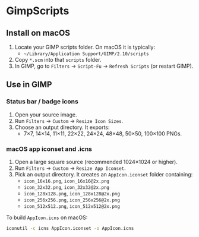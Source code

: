 # GimpScripts

## Install on macOS

1. Locate your GIMP scripts folder. On macOS it is typically:
   - `~/Library/Application Support/GIMP/2.10/scripts`
2. Copy `*.scm` into that `scripts` folder.
3. In GIMP, go to `Filters` → `Script-Fu` → `Refresh Scripts` (or restart GIMP).

## Use in GIMP

### Status bar / badge icons

1. Open your source image.
2. Run `Filters` → `Custom` → `Resize Icon Sizes`.
3. Choose an output directory. It exports:
   - 7×7, 14×14, 11×11, 22×22, 24×24, 48×48, 50×50, 100×100 PNGs.

### macOS app iconset and .icns

1. Open a large square source (recommended 1024×1024 or higher).
2. Run `Filters` → `Custom` → `Resize App Iconset`.
3. Pick an output directory. It creates an `AppIcon.iconset` folder containing:
   - `icon_16x16.png`, `icon_16x16@2x.png`
   - `icon_32x32.png`, `icon_32x32@2x.png`
   - `icon_128x128.png`, `icon_128x128@2x.png`
   - `icon_256x256.png`, `icon_256x256@2x.png`
   - `icon_512x512.png`, `icon_512x512@2x.png`

To build `AppIcon.icns` on macOS:

```sh
iconutil -c icns AppIcon.iconset -o AppIcon.icns
```
